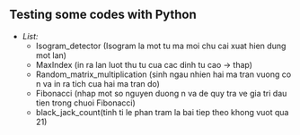 ## **Testing some codes with Python**
- *List:*
  - Isogram_detector (Isogram la mot tu ma moi chu cai xuat hien dung  mot lan)
  - MaxIndex (in ra lan luot thu tu cua cac dinh tu cao -> thap)
  - Random_matrix_multiplication (sinh ngau nhien hai ma tran vuong co n va in ra tich cua hai ma tran do)
  - Fibonacci (nhap mot so nguyen duong n va de quy tra ve gia tri dau tien trong chuoi Fibonacci)
  - black_jack_count(tinh ti le phan tram la bai tiep theo khong vuot qua 21)
